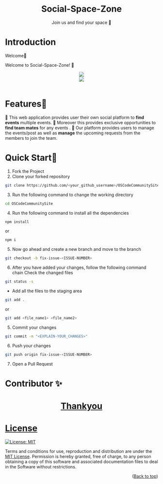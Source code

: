  <div align="center">
<h1>Social-Space-Zone</h1>
<p>Join us and find your space 🚀</p>
</div>

# Introduction <a name="introduction"></a>

Welcome👋

<p> 
Welcome to Social-Space-Zone! 🌟 
</p>
<center><img src="https://imgur.com/DvEZnW7.png" /></center>
<center><img src="https://imgur.com/B1yHPt2.png" /></center>
<br/>

# Features🌟 <a name="features"></a>

🎉  This web application provides user their own social platform to **find events** multiple events.
🎉  Moreover this provides exclusive opportunities to **find team mates** for any events .
🎉  Our platform provides users to manage the events/post as well as **manage** the upcoming requests from the members to join the team.



# Quick Start🚀 <a name="quickstart"></a>

1. Fork the Project
2. Clone your forked repository

```sh
git clone https://github.com/<your_github_username>/OSCodeCommunitySite.git
```
3. Run the following command to change the working directory

```sh
cd OSCodeCommunitySite
```

4. Run the following command to install all the dependencies

```sh
npm install
```

or

```sh
npm i
```
5. Now go ahead and create a new branch and move to the branch

```sh
git checkout -b fix-issue-<ISSUE-NUMBER>
```

6. After you have added your changes, follow the following command chain
   Check the changed files

```sh
git status -s
```

- Add all the files to the staging area

```sh
git add .
```

or

```sh
git add <file_name1> <file_name2>
```

5. Commit your changes

```sh
git commit -m "<EXPLAIN-YOUR_CHANGES>"
```

6. Push your changes

```sh
git push origin fix-issue-<ISSUE-NUMBER>
```

7. Open a Pull Request


# Contributor ✨

<a href="https://github.com/krishna-nayak/social-space-zone/graphs/contributors">




 <div align="center">
<h1>Thankyou</h1>
</div>


# License
[![License: MIT](https://img.shields.io/badge/License-MIT-yellow.svg)](https://opensource.org/licenses/MIT)

Terms and conditions for use, reproduction and distribution are under the [MIT License](https://opensource.org/license/mit/). Permission is hereby granted, free of charge, to any person obtaining a copy of this software and associated documentation files to deal in the Software without restrictions.


<p align="right">(<a href="#top">Back to top</a>)</p>
